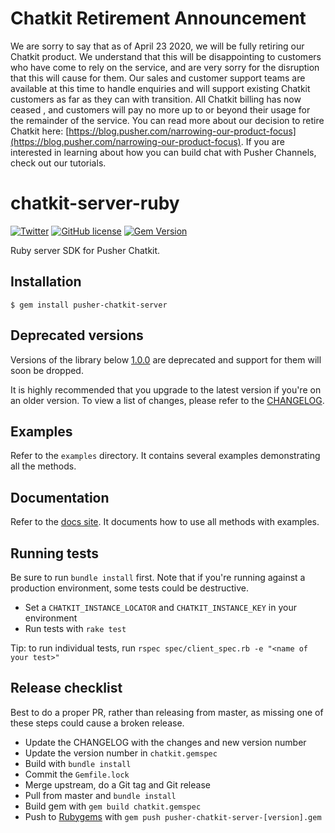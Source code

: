 # Chatkit Retirement Announcement
We are sorry to say that as of April 23 2020, we will be fully retiring our
Chatkit product. We understand that this will be disappointing to customers who
have come to rely on the service, and are very sorry for the disruption that
this will cause for them. Our sales and customer support teams are available at
this time to handle enquiries and will support existing Chatkit customers as
far as they can with transition. All Chatkit billing has now ceased , and
customers will pay no more up to or beyond their usage for the remainder of the
service. You can read more about our decision to retire Chatkit here:
[https://blog.pusher.com/narrowing-our-product-focus](https://blog.pusher.com/narrowing-our-product-focus).
If you are interested in learning about how you can build chat with Pusher
Channels, check out our tutorials.

# chatkit-server-ruby

[![Twitter](https://img.shields.io/badge/twitter-@Pusher-blue.svg?style=flat)](http://twitter.com/Pusher)
[![GitHub license](https://img.shields.io/badge/license-MIT-lightgrey.svg)](https://github.com/pusher/chatkit-server-ruby/blob/master/LICENSE.md)
[![Gem Version](https://badge.fury.io/rb/pusher-chatkit-server.svg)](https://badge.fury.io/rb/pusher-chatkit-server)

Ruby server SDK for Pusher Chatkit.

## Installation

```
$ gem install pusher-chatkit-server
```

## Deprecated versions

Versions of the library below [1.0.0](https://github.com/pusher/chatkit-server-ruby/releases/tag/v1.0.0) are deprecated and support for them will soon be dropped.

It is highly recommended that you upgrade to the latest version if you're on an older version. To view a list of changes,
please refer to the [CHANGELOG](CHANGELOG.md).

## Examples

Refer to the `examples` directory. It contains several examples demonstrating all the methods.

## Documentation

Refer to the [docs site](https://docs.pusher.com/chatkit/reference/server-ruby). It documents how to use all methods with examples.


## Running tests
Be sure to run `bundle install` first. Note that if you're running against a production environment, some tests could be destructive.
- Set a `CHATKIT_INSTANCE_LOCATOR` and `CHATKIT_INSTANCE_KEY` in your environment
- Run tests with `rake test`

Tip: to run individual tests, run `rspec spec/client_spec.rb -e "<name of your test>"`

## Release checklist
Best to do a proper PR, rather than releasing from master, as missing one of these steps could cause a broken release.
- Update the CHANGELOG with the changes and new version number
- Update the version number in `chatkit.gemspec`
- Build with `bundle install`
- Commit the `Gemfile.lock`
- Merge upstream, do a Git tag and Git release
- Pull from master and `bundle install`
- Build gem with `gem build chatkit.gemspec`
- Push to [Rubygems](https://rubygems.org/gems/pusher-chatkit-server) with `gem push pusher-chatkit-server-[version].gem`

